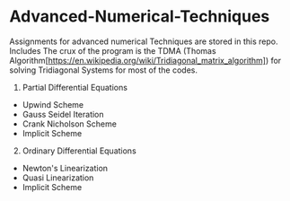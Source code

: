 # Advanced-Numerical-Techniques
Assignments for advanced numerical Techniques are stored in this repo. 
Includes 
The crux of the program is the TDMA (Thomas Algorithm[https://en.wikipedia.org/wiki/Tridiagonal_matrix_algorithm]) for solving Tridiagonal Systems for most of the codes. 
1. Partial Differential Equations
  * Upwind Scheme
  * Gauss Seidel Iteration
  * Crank Nicholson Scheme
  * Implicit Scheme
2. Ordinary Differential Equations
  * Newton's Linearization
  * Quasi Linearization 
  * Implicit Scheme
  
